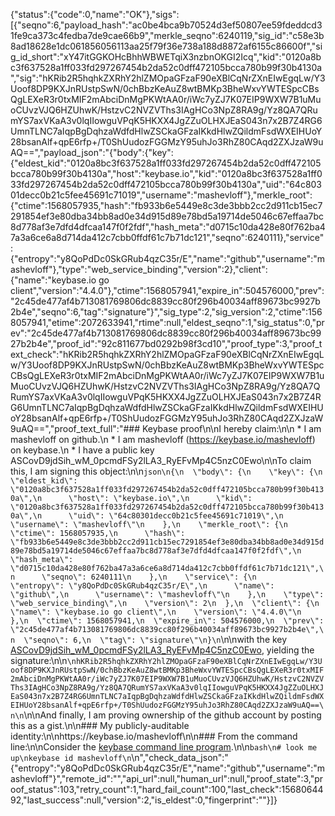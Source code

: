 {"status":{"code":0,"name":"OK"},"sigs":[{"seqno":6,"payload_hash":"ac0be4bca9b70524d3ef50807ee59fdeddcd31fe9ca373c4fedba7de9cae66b9","merkle_seqno":6240119,"sig_id":"c58e3b8ad18628e1dc061856056113aa25f79f36e738a188d8872af6155c86600f","sig_id_short":"xY47itGGKOHcBhhWBWETqiX3nzbnOKGI2Icq","kid":"0120a8bc3f637528a1ff033fd297267454b2da52c0dff472105bcca780b99f30b4130a","sig":"hKRib2R5hqhkZXRhY2hlZMOpaGFzaF90eXBlCqNrZXnEIwEgqLw/Y3Uoof8DP9KXJnRUstpSwN/0chBbzKeAuZ8wtBMKp3BheWxvYWTESpcCBsQgLEXeR3r0txMIF2mAbciDnMgPKWtAA0r/iWc7yZJ7K07EIP9WXW7B1uMuoCUvzVJQ6HZUhwK/HstzvC2NVZVThs3IAgHCo3NpZ8RA9g/Yz8QA7QRumYS7axVKaA3v0lqIIowguVPqK5HKXX4JgZZuOLHXJEaS043n7x2B7Z4RG6UmnTLNC7aIqpBgDqhzaWdfdHlwZSCkaGFzaIKkdHlwZQildmFsdWXEIHUoY28bsanAlf+qpE6rfp+/T0ShUudozFGGMzY95uhJo3RhZ80CAqd2ZXJzaW9uAQ==","payload_json":"{\"body\":{\"key\":{\"eldest_kid\":\"0120a8bc3f637528a1ff033fd297267454b2da52c0dff472105bcca780b99f30b4130a\",\"host\":\"keybase.io\",\"kid\":\"0120a8bc3f637528a1ff033fd297267454b2da52c0dff472105bcca780b99f30b4130a\",\"uid\":\"64c80301decc0b21c5fee45691c71019\",\"username\":\"mashevloff\"},\"merkle_root\":{\"ctime\":1568057935,\"hash\":\"fb933b6e5449e8c3de3bbb2cc2d911cb15ec7291854ef3e80dba34bb8ad0e34d915d89e78bd5a19714de5046c67effaa7bc8d778af3e7dfd4dfcaa147f0f2fdf\",\"hash_meta\":\"d0715c10da428e80f762ba47a3a6ce6a8d714da412c7cbb0ffdf61c7b71dc121\",\"seqno\":6240111},\"service\":{\"entropy\":\"y8QoPdDc0SkGRub4qzC35r/E\",\"name\":\"github\",\"username\":\"mashevloff\"},\"type\":\"web_service_binding\",\"version\":2},\"client\":{\"name\":\"keybase.io go client\",\"version\":\"4.4.0\"},\"ctime\":1568057941,\"expire_in\":504576000,\"prev\":\"2c45de477af4b713081769806dc8839cc80f296b40034aff89673bc9927b2b4e\",\"seqno\":6,\"tag\":\"signature\"}","sig_type":2,"sig_version":2,"ctime":1568057941,"etime":2072633941,"rtime":null,"eldest_seqno":1,"sig_status":0,"prev":"2c45de477af4b713081769806dc8839cc80f296b40034aff89673bc9927b2b4e","proof_id":"92c811677bd0292b98f3cd10","proof_type":3,"proof_text_check":"hKRib2R5hqhkZXRhY2hlZMOpaGFzaF90eXBlCqNrZXnEIwEgqLw/Y3Uoof8DP9KXJnRUstpSwN/0chBbzKeAuZ8wtBMKp3BheWxvYWTESpcCBsQgLEXeR3r0txMIF2mAbciDnMgPKWtAA0r/iWc7yZJ7K07EIP9WXW7B1uMuoCUvzVJQ6HZUhwK/HstzvC2NVZVThs3IAgHCo3NpZ8RA9g/Yz8QA7QRumYS7axVKaA3v0lqIIowguVPqK5HKXX4JgZZuOLHXJEaS043n7x2B7Z4RG6UmnTLNC7aIqpBgDqhzaWdfdHlwZSCkaGFzaIKkdHlwZQildmFsdWXEIHUoY28bsanAlf+qpE6rfp+/T0ShUudozFGGMzY95uhJo3RhZ80CAqd2ZXJzaW9uAQ==","proof_text_full":"### Keybase proof\n\nI hereby claim:\n\n  * I am mashevloff on github.\n  * I am mashevloff (https://keybase.io/mashevloff) on keybase.\n  * I have a public key ASCovD9jdSih_wM_0pcmdFSy2lLA3_RyEFvMp4C5nzC0Ewo\n\nTo claim this, I am signing this object:\n\n```json\n{\n  \"body\": {\n    \"key\": {\n      \"eldest_kid\": \"0120a8bc3f637528a1ff033fd297267454b2da52c0dff472105bcca780b99f30b4130a\",\n      \"host\": \"keybase.io\",\n      \"kid\": \"0120a8bc3f637528a1ff033fd297267454b2da52c0dff472105bcca780b99f30b4130a\",\n      \"uid\": \"64c80301decc0b21c5fee45691c71019\",\n      \"username\": \"mashevloff\"\n    },\n    \"merkle_root\": {\n      \"ctime\": 1568057935,\n      \"hash\": \"fb933b6e5449e8c3de3bbb2cc2d911cb15ec7291854ef3e80dba34bb8ad0e34d915d89e78bd5a19714de5046c67effaa7bc8d778af3e7dfd4dfcaa147f0f2fdf\",\n      \"hash_meta\": \"d0715c10da428e80f762ba47a3a6ce6a8d714da412c7cbb0ffdf61c7b71dc121\",\n      \"seqno\": 6240111\n    },\n    \"service\": {\n      \"entropy\": \"y8QoPdDc0SkGRub4qzC35r/E\",\n      \"name\": \"github\",\n      \"username\": \"mashevloff\"\n    },\n    \"type\": \"web_service_binding\",\n    \"version\": 2\n  },\n  \"client\": {\n    \"name\": \"keybase.io go client\",\n    \"version\": \"4.4.0\"\n  },\n  \"ctime\": 1568057941,\n  \"expire_in\": 504576000,\n  \"prev\": \"2c45de477af4b713081769806dc8839cc80f296b40034aff89673bc9927b2b4e\",\n  \"seqno\": 6,\n  \"tag\": \"signature\"\n}\n```\n\nwith the key [ASCovD9jdSih_wM_0pcmdFSy2lLA3_RyEFvMp4C5nzC0Ewo](https://keybase.io/mashevloff), yielding the signature:\n\n```\nhKRib2R5hqhkZXRhY2hlZMOpaGFzaF90eXBlCqNrZXnEIwEgqLw/Y3Uoof8DP9KXJnRUstpSwN/0chBbzKeAuZ8wtBMKp3BheWxvYWTESpcCBsQgLEXeR3r0txMIF2mAbciDnMgPKWtAA0r/iWc7yZJ7K07EIP9WXW7B1uMuoCUvzVJQ6HZUhwK/HstzvC2NVZVThs3IAgHCo3NpZ8RA9g/Yz8QA7QRumYS7axVKaA3v0lqIIowguVPqK5HKXX4JgZZuOLHXJEaS043n7x2B7Z4RG6UmnTLNC7aIqpBgDqhzaWdfdHlwZSCkaGFzaIKkdHlwZQildmFsdWXEIHUoY28bsanAlf+qpE6rfp+/T0ShUudozFGGMzY95uhJo3RhZ80CAqd2ZXJzaW9uAQ==\n\n```\n\nAnd finally, I am proving ownership of the github account by posting this as a gist.\n\n### My publicly-auditable identity:\n\nhttps://keybase.io/mashevloff\n\n### From the command line:\n\nConsider the [keybase command line program](https://keybase.io/download).\n\n```bash\n# look me up\nkeybase id mashevloff\n```\n","check_data_json":"{\"entropy\":\"y8QoPdDc0SkGRub4qzC35r/E\",\"name\":\"github\",\"username\":\"mashevloff\"}","remote_id":"","api_url":null,"human_url":null,"proof_state":3,"proof_status":103,"retry_count":1,"hard_fail_count":100,"last_check":1568064492,"last_success":null,"version":2,"is_eldest":0,"fingerprint":""}]}
